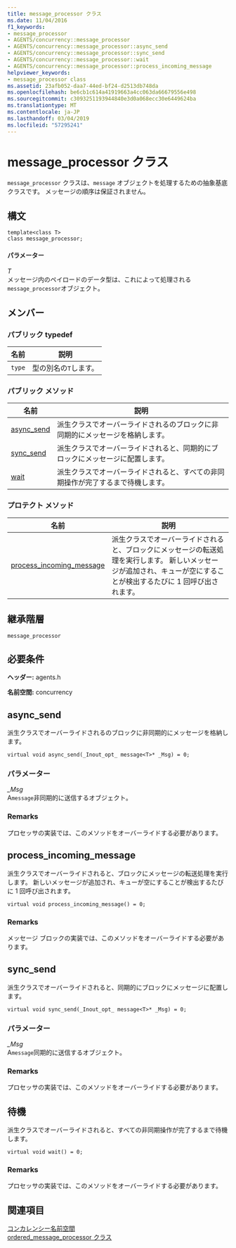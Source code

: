 ```yaml
---
title: message_processor クラス
ms.date: 11/04/2016
f1_keywords:
- message_processor
- AGENTS/concurrency::message_processor
- AGENTS/concurrency::message_processor::async_send
- AGENTS/concurrency::message_processor::sync_send
- AGENTS/concurrency::message_processor::wait
- AGENTS/concurrency::message_processor::process_incoming_message
helpviewer_keywords:
- message_processor class
ms.assetid: 23afb052-daa7-44ed-bf24-d2513db748da
ms.openlocfilehash: be6cb1c614a41919663a4cc063da66679556e498
ms.sourcegitcommit: c3093251193944840e3d0a068ecc30e6449624ba
ms.translationtype: MT
ms.contentlocale: ja-JP
ms.lasthandoff: 03/04/2019
ms.locfileid: "57295241"
---
```

# <a name="messageprocessor-class"></a>message_processor クラス

`message_processor` クラスは、`message` オブジェクトを処理するための抽象基底クラスです。 メッセージの順序は保証されません。

## <a name="syntax"></a>構文

```
template<class T>
class message_processor;
```

#### <a name="parameters"></a>パラメーター

*T*<br/>
メッセージ内のペイロードのデータ型は、これによって処理される`message_processor`オブジェクト。

## <a name="members"></a>メンバー

### <a name="public-typedefs"></a>パブリック typedef

|名前|説明|
|----------|-----------------|
|`type`|型の別名の`T`します。|

### <a name="public-methods"></a>パブリック メソッド

|名前|説明|
|----------|-----------------|
|[async_send](#async_send)|派生クラスでオーバーライドされるのブロックに非同期的にメッセージを格納します。|
|[sync_send](#sync_send)|派生クラスでオーバーライドされると、同期的にブロックにメッセージに配置します。|
|[wait](#wait)|派生クラスでオーバーライドされると、すべての非同期操作が完了するまで待機します。|

### <a name="protected-methods"></a>プロテクト メソッド

|名前|説明|
|----------|-----------------|
|[process_incoming_message](#process_incoming_message)|派生クラスでオーバーライドされると、ブロックにメッセージの転送処理を実行します。 新しいメッセージが追加され、キューが空にすることが検出するたびに 1 回呼び出されます。|

## <a name="inheritance-hierarchy"></a>継承階層

`message_processor`

## <a name="requirements"></a>必要条件

**ヘッダー:** agents.h

**名前空間:** concurrency

##  <a name="async_send"></a> async_send

派生クラスでオーバーライドされるのブロックに非同期的にメッセージを格納します。

```
virtual void async_send(_Inout_opt_ message<T>* _Msg) = 0;
```

### <a name="parameters"></a>パラメーター

*_Msg*<br/>
A`message`非同期的に送信するオブジェクト。

### <a name="remarks"></a>Remarks

プロセッサの実装では、このメソッドをオーバーライドする必要があります。

##  <a name="process_incoming_message"></a> process_incoming_message

派生クラスでオーバーライドされると、ブロックにメッセージの転送処理を実行します。 新しいメッセージが追加され、キューが空にすることが検出するたびに 1 回呼び出されます。

```
virtual void process_incoming_message() = 0;
```

### <a name="remarks"></a>Remarks

メッセージ ブロックの実装では、このメソッドをオーバーライドする必要があります。

##  <a name="sync_send"></a> sync_send

派生クラスでオーバーライドされると、同期的にブロックにメッセージに配置します。

```
virtual void sync_send(_Inout_opt_ message<T>* _Msg) = 0;
```

### <a name="parameters"></a>パラメーター

*_Msg*<br/>
A`message`同期的に送信するオブジェクト。

### <a name="remarks"></a>Remarks

プロセッサの実装では、このメソッドをオーバーライドする必要があります。

##  <a name="wait"></a> 待機

派生クラスでオーバーライドされると、すべての非同期操作が完了するまで待機します。

```
virtual void wait() = 0;
```

### <a name="remarks"></a>Remarks

プロセッサの実装では、このメソッドをオーバーライドする必要があります。

## <a name="see-also"></a>関連項目

[コンカレンシー名前空間](concurrency-namespace.md)<br/>
[ordered_message_processor クラス](ordered-message-processor-class.md)

